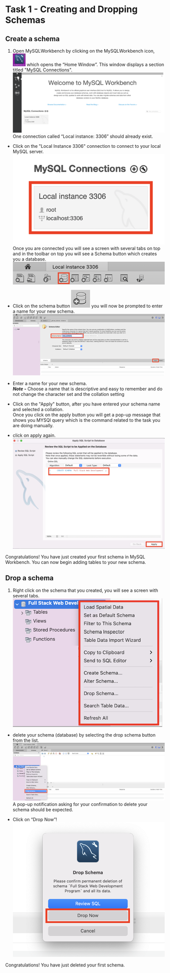 # Task 1 - Creating and Dropping Schemas

## Create a schema

1. Open MySQLWorkbench by clicking on the MySQLWorkbench icon,
<img src="/images/MYSQL-icon.png" alt= “” width="40px" height="40px"> which opens the “Home Window”. This window displays a section titled "MySQL Connections".
![image](/images/HomePage.png)  
One connection called “Local instance: 3306” should already exist.

* Click on the "Local Instance 3306" connection to connect to your local MySQL server.  
![image](/images/RootConnection.png)  
Once you are connected you will see a screen with several tabs on top and in the toolbar on top you will see a Schema button which creates you a database.  
![image](/images/Toolbar.png)

* Click on the schema button
![image](/images/Schema-icon.png) you will now be prompted to enter a name for your new schema.  
![image](/images/Create_schema.png)

* Enter a name for your new schema.  
***Note -*** Choose a name that is descriptive and easy to remember and do not change the character set and the collation setting

* Click on the "Apply" button, after you have entered your schema name and selected a collation.  
Once you click on the apply button you will get a pop-up message that shows you MYSQl query which is the command related to the task you are doing manually.

* click on apply again.  
![image](/images/completeSchema.png)

Congratulations! You have just created your first schema in MySQL Workbench. You can now begin adding tables to your new schema.

## Drop a schema

1. Right click on the schema that you created, you will see a screen with several tabs.  
![image](/images/drop_rightclick.png)

* delete your schema (database) by selecting the drop schema button from the list.
![image](/images/DropSchema.png)  
A pop-up notification asking for your confirmation to delete your schema should be expected.

* Click on “Drop Now”!  
![image](/images/DropNow.png)

Congratulations! You have just deleted your first schema.
